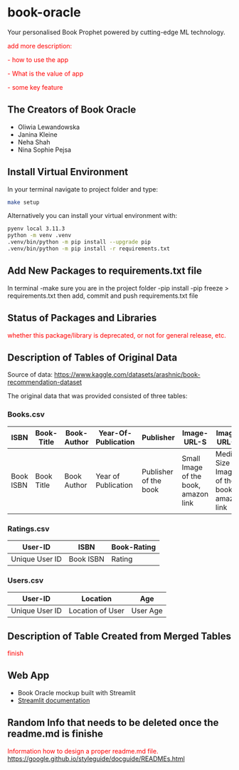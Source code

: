 # book-oracle
Your personalised Book Prophet powered by cutting-edge ML technology.

<span style="color: red;">
add more description:</span>

<span style="color: red;">- how to use the app</span>

<span style="color: red;">- What is the value of app</span>

<span style="color: red;">- some key feature
</span>

## The Creators of Book Oracle
- Oliwia Lewandowska
- Janina Kleine
- Neha Shah
- Nina Sophie Pejsa

## Install Virtual Environment
In your terminal navigate to project folder and type: 
```bash
make setup
```

Alternatively you can install your virtual environment with:

```bash
pyenv local 3.11.3
python -m venv .venv
.venv/bin/python -m pip install --upgrade pip
.venv/bin/python -m pip install -r requirements.txt
```

## Add New Packages to requirements.txt file
In terminal
-make sure you are in the project folder
-pip install <your-package>
-pip freeze > requirements.txt
then add, commit and push requirements.txt file

## Status of Packages and Libraries
<span style="color: red;"> whether this package/library is deprecated, or not for general release, etc.</span>

## Description of Tables of Original Data
Source of data: https://www.kaggle.com/datasets/arashnic/book-recommendation-dataset

The original data that was provided consisted of three tables: 
### Books.csv
| ISBN     | Book-Title | Book-Author | Year-Of-Publication| Publisher     | Image-URL-S | Image-URL-M  | Image-URL-L |
| ----------- | ----------- | ----------- | ----------- | ----------- | ----------- | ----------- | ----------- | 
| Book ISBN     | Book Title |Book Author |Year of Publication| Publisher of the book | Small Image of the book, amazon link | Medium Size Image of the book, amazon link | Large Image of the book, amazon link |

### Ratings.csv
| User-ID      | ISBN |Book-Rating |
| ----------- | ----------- |----------- 
| Unique User ID     | Book ISBN      |Rating   |

### Users.csv   
| User-ID      | Location |Age |
| ----------- | ----------- |----------- 
| Unique User ID     | Location of User      |User Age   |


## Description of Table Created from Merged Tables
<span style="color: red;"> finish</span>

## Web App 
- Book Oracle mockup built with Streamlit
- [Streamlit documentation](https://docs.streamlit.io/)

## Random Info that needs to be deleted once the readme.md is finishe
<span style="color: red;"> Information how to design a proper readme.md file. 
https://google.github.io/styleguide/docguide/READMEs.html</span>

